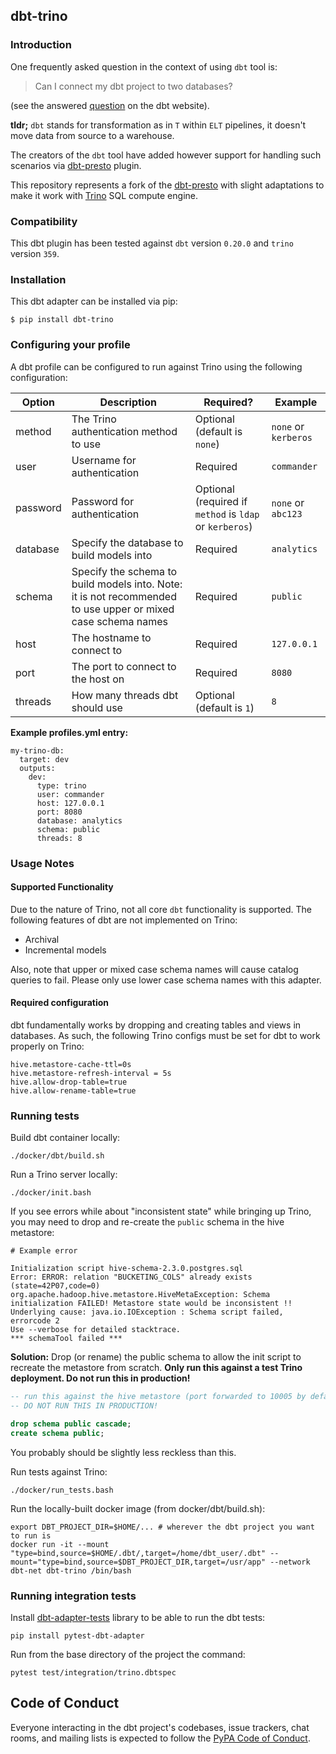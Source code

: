 ## dbt-trino

### Introduction

One frequently asked question in the context of using `dbt` tool is:

> Can I connect my dbt project to two databases?

(see the answered [question](https://docs.getdbt.com/faqs/connecting-to-two-dbs-not-allowed) on the dbt website).

**tldr;** `dbt` stands for transformation as in `T` within `ELT`  pipelines, it doesn't move data from source to a warehouse.

The creators of the `dbt` tool have added however support for handling such scenarios via
[dbt-presto](https://github.com/dbt-labs/dbt-presto) plugin.

This repository represents a fork of the [dbt-presto](https://github.com/dbt-labs/dbt-presto) with slight
adaptations to make it work with [Trino](https://trino.io/) SQL compute engine.

### Compatibility

This dbt plugin has been tested against `dbt` version `0.20.0` and `trino`  version `359`.

### Installation

This dbt adapter can be installed via pip:

```
$ pip install dbt-trino
```

### Configuring your profile

A dbt profile can be configured to run against Trino using the following configuration:

| Option  | Description                                        | Required?               | Example                  |
|---------|----------------------------------------------------|-------------------------|--------------------------|
| method  | The Trino authentication method to use | Optional (default is `none`)  | `none` or `kerberos` |
| user  | Username for authentication | Required  | `commander` |
| password  | Password for authentication | Optional (required if `method` is `ldap` or `kerberos`)  | `none` or `abc123` |
| database  | Specify the database to build models into | Required  | `analytics` |
| schema  | Specify the schema to build models into. Note: it is not recommended to use upper or mixed case schema names | Required | `public` |
| host    | The hostname to connect to | Required | `127.0.0.1`  |
| port    | The port to connect to the host on | Required | `8080` |
| threads    | How many threads dbt should use | Optional (default is `1`) | `8` |



**Example profiles.yml entry:**
```
my-trino-db:
  target: dev
  outputs:
    dev:
      type: trino
      user: commander
      host: 127.0.0.1
      port: 8080
      database: analytics
      schema: public
      threads: 8
```

### Usage Notes

#### Supported Functionality
Due to the nature of Trino, not all core `dbt` functionality is supported.
The following features of dbt are not implemented on Trino:
- Archival
- Incremental models

Also, note that upper or mixed case schema names will cause catalog queries to fail. 
Please only use lower case schema names with this adapter.


#### Required configuration
dbt fundamentally works by dropping and creating tables and views in databases.
As such, the following Trino configs must be set for dbt to work properly on Trino:

```
hive.metastore-cache-ttl=0s
hive.metastore-refresh-interval = 5s
hive.allow-drop-table=true
hive.allow-rename-table=true
```



### Running tests
Build dbt container locally:

```
./docker/dbt/build.sh
```

Run a Trino server locally:

```
./docker/init.bash
```

If you see errors while about "inconsistent state" while bringing up Trino,
you may need to drop and re-create the `public` schema in the hive metastore:
```
# Example error

Initialization script hive-schema-2.3.0.postgres.sql
Error: ERROR: relation "BUCKETING_COLS" already exists (state=42P07,code=0)
org.apache.hadoop.hive.metastore.HiveMetaException: Schema initialization FAILED! Metastore state would be inconsistent !!
Underlying cause: java.io.IOException : Schema script failed, errorcode 2
Use --verbose for detailed stacktrace.
*** schemaTool failed ***
```

**Solution:** Drop (or rename) the public schema to allow the init script to recreate the metastore from scratch. **Only run this against a test Trino deployment. Do not run this in production!**
```sql
-- run this against the hive metastore (port forwarded to 10005 by default)
-- DO NOT RUN THIS IN PRODUCTION!

drop schema public cascade;
create schema public;
```

You probably should be slightly less reckless than this.

Run tests against Trino:

```
./docker/run_tests.bash
```

Run the locally-built docker image (from docker/dbt/build.sh):
```
export DBT_PROJECT_DIR=$HOME/... # wherever the dbt project you want to run is
docker run -it --mount "type=bind,source=$HOME/.dbt/,target=/home/dbt_user/.dbt" --mount="type=bind,source=$DBT_PROJECT_DIR,target=/usr/app" --network dbt-net dbt-trino /bin/bash
```

### Running integration tests

Install [dbt-adapter-tests](https://github.com/dbt-labs/dbt-adapter-tests) library to be able to run the dbt tests:

```
pip install pytest-dbt-adapter
```

Run from the base directory of the project the command:

```
pytest test/integration/trino.dbtspec
```

## Code of Conduct

Everyone interacting in the dbt project's codebases, issue trackers, chat rooms, and mailing lists is expected 
to follow the [PyPA Code of Conduct](https://www.pypa.io/en/latest/code-of-conduct/).
